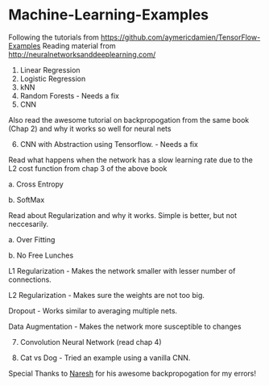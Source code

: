 # Machine-Learning-Examples
Following the tutorials from https://github.com/aymericdamien/TensorFlow-Examples
Reading material from http://neuralnetworksanddeeplearning.com/


1. Linear Regression 
2. Logistic Regression
3. kNN
4. Random Forests - Needs a fix
5. CNN 


Also read the awesome tutorial on backpropogation from the same book (Chap 2) and why it works so well for neural nets 


6. CNN with Abstraction using Tensorflow. - Needs a fix


Read what happens when the network has a slow learning rate due to the L2 cost function from chap 3 of the above book

a. Cross Entropy

b. SoftMax


Read about Regularization and why it works. Simple is better, but not neccesarily. 

a. Over Fitting

b. No Free Lunches


L1 Regularization - Makes the network smaller with lesser number of connections.

L2 Regularization - Makes sure the weights are not too big.

Dropout - Works similar to averaging multiple nets.

Data Augmentation - Makes the network more susceptible to changes


7. Convolution Neural Network (read chap 4)


8. Cat vs Dog - Tried an example using a vanilla CNN.


Special Thanks to [Naresh](https://naresh1318.github.io/) for his awesome backpropogation for my errors! 
